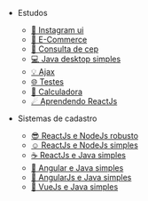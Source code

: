 - Estudos
  - [📱 Instagram ui](https://github.com/Nerd0000/instagram-ui)
  - [💱 E-Commerce](https://github.com/Nerd0000/E-Commerce)
  - [🔎 Consulta de cep](https://github.com/Nerd0000/Consulta-de-Cep)
  - [💻 Java desktop simples](https://github.com/Nerd0000/Sistema-de-cadastro-desktop-em-Java)
  - [💡 Ajax](https://github.com/Nerd0000/Ajax)
  - [🌐 Testes](https://github.com/Nerd0000/Web)
  - [🔢 Calculadora](https://github.com/Nerd0000/Calculadora-ReactJs)
  - [☄ Aprendendo ReactJs](https://github.com/Nerd0000/Aprendendo-ReactJs)

- Sistemas de cadastro

  - [😎 ReactJs e NodeJs robusto](https://github.com/Nerd0000/Cadastro-robusto)
  - [☺ ReactJs e NodeJs simples](https://github.com/Nerd0000/Cadastro-simples)
  - [☕ ReactJs e Java simples](https://github.com/Nerd0000/Cadastro-backend-em-java)
  - [👶 Angular e Java simples](https://github.com/Nerd0000/Angular-e-Java)
  - [👴 AngularJs e Java simples](https://github.com/Nerd0000/Cadastro-frontend-em-angularjs)
  - [🐲 VueJs e Java simples](https://github.com/Nerd0000/Cadastro-em-Vue)
